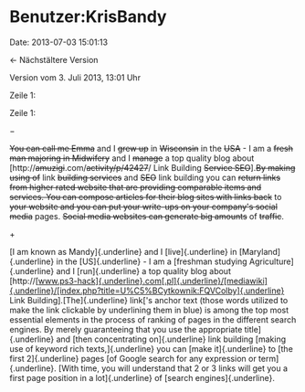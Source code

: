 Benutzer:KrisBandy
==================

Date: 2013-07-03 15:01:13

← Nächstältere Version

Version vom 3. Juli 2013, 13:01 Uhr

Zeile 1:

Zeile 1:

−

<div>

~~You can call me Emma~~ and I ~~grew up~~ in ~~Wisconsin~~ in the
~~USA~~ - I am a ~~fresh man majoring in Midwifery~~ and I ~~manage~~ a
top quality blog about \[http://~~amuzigi~~.com/~~activity/p/42427~~/
Link Building ~~Service SEO~~\].~~By making using of~~ link ~~building
services~~ and ~~SEO~~ link building you can ~~return links from higher
rated website that are providing comparable items and services. You can
compose articles for their blog sites with links back~~ to ~~your
website and you can put your write-ups on your company\'s social media~~
pages. ~~Social media websites can generate big amounts~~ of
~~traffic~~.

</div>

\+

<div>

[I am known as Mandy]{.underline} and I [live]{.underline} in
[Maryland]{.underline} in the [US]{.underline} - I am a [freshman
studying Agriculture]{.underline} and I [run]{.underline} a top quality
blog about
\[http://[www.ps3-hack]{.underline}.com[.pl]{.underline}/[mediawiki]{.underline}/[index.php?title=U%C5%BCytkownik:FQVColby]{.underline}
Link Building\].[The]{.underline} link[\'s anchor text (those words
utilized to make the link clickable by underlining them in blue) is
among the top most essential elements in the process of ranking of pages
in the different search engines. By merely guaranteeing that you use the
appropriate title]{.underline} and [then concentrating on]{.underline}
link building [making use of keyword rich texts,]{.underline} you can
[make it]{.underline} to [the first 2]{.underline} pages [of Google
search for any expression or term]{.underline}. [With time, you will
understand that 2 or 3 links will get you a first page position in a
lot]{.underline} of [search engines]{.underline}.

</div>
